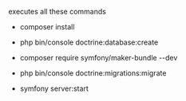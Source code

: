 executes all these commands
- composer install 
- php bin/console doctrine:database:create
- composer require symfony/maker-bundle --dev
- php bin/console doctrine:migrations:migrate

- symfony server:start
